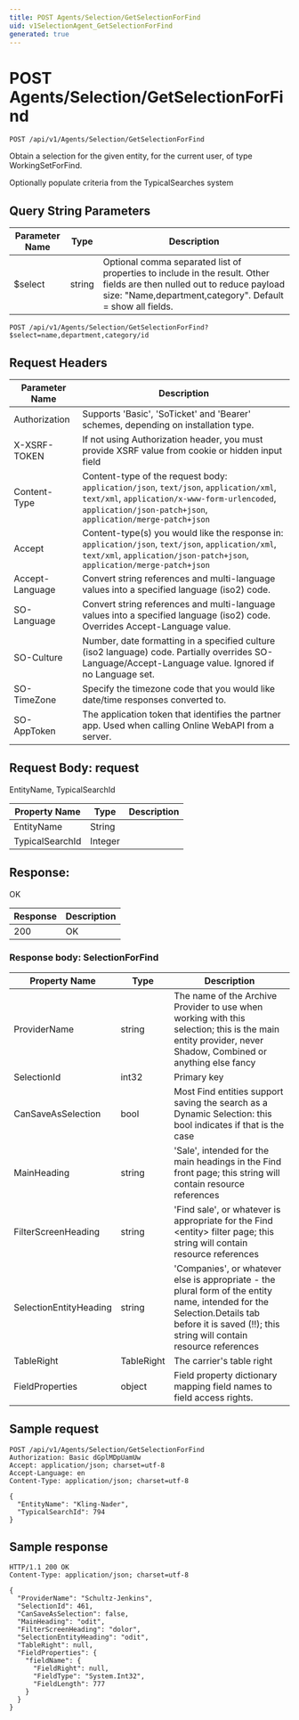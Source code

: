 ```yaml
---
title: POST Agents/Selection/GetSelectionForFind
uid: v1SelectionAgent_GetSelectionForFind
generated: true
---
```


# POST Agents/Selection/GetSelectionForFind

```http
POST /api/v1/Agents/Selection/GetSelectionForFind
```

Obtain a selection for the given entity, for the current user, of type WorkingSetForFind.


Optionally populate criteria from the TypicalSearches system






## Query String Parameters

| Parameter Name | Type |  Description |
|----------------|------|--------------|
| $select | string |  Optional comma separated list of properties to include in the result. Other fields are then nulled out to reduce payload size: "Name,department,category". Default = show all fields. |

```http
POST /api/v1/Agents/Selection/GetSelectionForFind?$select=name,department,category/id
```


## Request Headers

| Parameter Name | Description |
|----------------|-------------|
| Authorization  | Supports 'Basic', 'SoTicket' and 'Bearer' schemes, depending on installation type. |
| X-XSRF-TOKEN   | If not using Authorization header, you must provide XSRF value from cookie or hidden input field |
| Content-Type | Content-type of the request body: `application/json`, `text/json`, `application/xml`, `text/xml`, `application/x-www-form-urlencoded`, `application/json-patch+json`, `application/merge-patch+json` |
| Accept         | Content-type(s) you would like the response in: `application/json`, `text/json`, `application/xml`, `text/xml`, `application/json-patch+json`, `application/merge-patch+json` |
| Accept-Language | Convert string references and multi-language values into a specified language (iso2) code. |
| SO-Language | Convert string references and multi-language values into a specified language (iso2) code. Overrides Accept-Language value. |
| SO-Culture | Number, date formatting in a specified culture (iso2 language) code. Partially overrides SO-Language/Accept-Language value. Ignored if no Language set. |
| SO-TimeZone | Specify the timezone code that you would like date/time responses converted to. |
| SO-AppToken | The application token that identifies the partner app. Used when calling Online WebAPI from a server. |

## Request Body: request 

EntityName, TypicalSearchId 

| Property Name | Type |  Description |
|----------------|------|--------------|
| EntityName | String |  |
| TypicalSearchId | Integer |  |

## Response:

OK

| Response | Description |
|----------------|-------------|
| 200 | OK |

### Response body: SelectionForFind

| Property Name | Type |  Description |
|----------------|------|--------------|
| ProviderName | string | The name of the Archive Provider to use when working with this selection; this is the main entity provider, never Shadow, Combined or anything else fancy |
| SelectionId | int32 | Primary key |
| CanSaveAsSelection | bool | Most Find entities support saving the search as a Dynamic Selection: this bool indicates if that is the case |
| MainHeading | string | 'Sale', intended for the main headings in the Find front page; this string will contain resource references |
| FilterScreenHeading | string | 'Find sale', or whatever is appropriate for the Find &lt;entity&gt; filter page; this string will contain resource references |
| SelectionEntityHeading | string | 'Companies', or whatever else is appropriate - the plural form of the entity name, intended for the Selection.Details tab before it is saved (!!); this string will contain resource references |
| TableRight | TableRight | The carrier's table right |
| FieldProperties | object | Field property dictionary mapping field names to field access rights. |

## Sample request

```http!
POST /api/v1/Agents/Selection/GetSelectionForFind
Authorization: Basic dGplMDpUamUw
Accept: application/json; charset=utf-8
Accept-Language: en
Content-Type: application/json; charset=utf-8

{
  "EntityName": "Kling-Nader",
  "TypicalSearchId": 794
}
```

## Sample response

```http_
HTTP/1.1 200 OK
Content-Type: application/json; charset=utf-8

{
  "ProviderName": "Schultz-Jenkins",
  "SelectionId": 461,
  "CanSaveAsSelection": false,
  "MainHeading": "odit",
  "FilterScreenHeading": "dolor",
  "SelectionEntityHeading": "odit",
  "TableRight": null,
  "FieldProperties": {
    "fieldName": {
      "FieldRight": null,
      "FieldType": "System.Int32",
      "FieldLength": 777
    }
  }
}
```